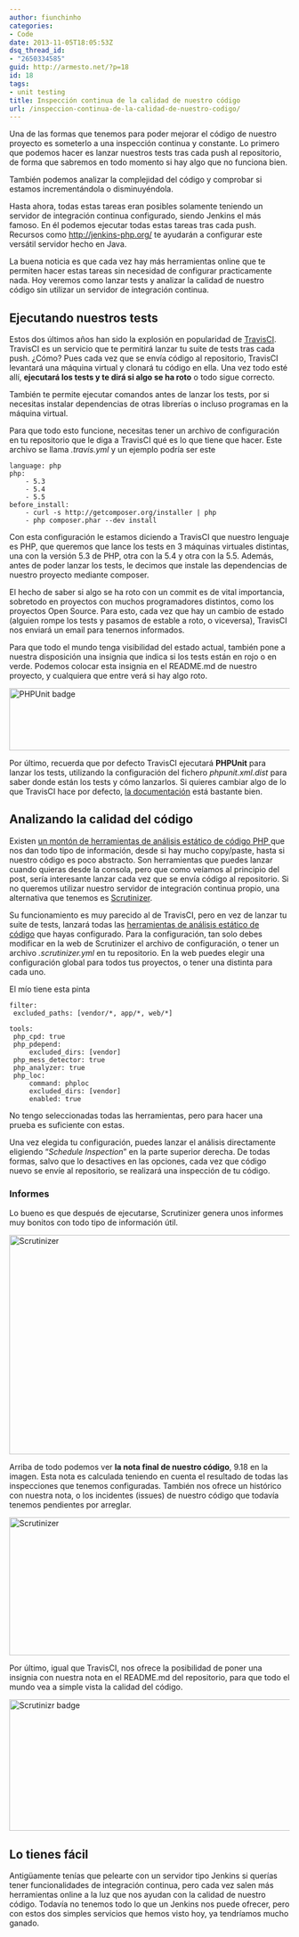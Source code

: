 ```yaml
---
author: fiunchinho
categories:
- Code
date: 2013-11-05T18:05:53Z
dsq_thread_id:
- "2650334585"
guid: http://armesto.net/?p=18
id: 18
tags:
- unit testing
title: Inspección continua de la calidad de nuestro código
url: /inspeccion-continua-de-la-calidad-de-nuestro-codigo/
---
```


Una de las formas que tenemos para poder mejorar el código de nuestro proyecto es someterlo a una inspección continua y constante. Lo primero que podemos hacer es lanzar nuestros tests tras cada push al repositorio, de forma que sabremos en todo momento si hay algo que no funciona bien.
  
También podemos analizar la complejidad del código y comprobar si estamos incrementándola o disminuyéndola.

Hasta ahora, todas estas tareas eran posibles solamente teniendo un servidor de integración continua configurado, siendo Jenkins el más famoso. En él podemos ejecutar todas estas tareas tras cada push. Recursos como <http://jenkins-php.org/> te ayudarán a configurar este versátil servidor hecho en Java.

La buena noticia es que cada vez hay más herramientas online que te permiten hacer estas tareas sin necesidad de configurar practicamente nada. Hoy veremos como lanzar tests y analizar la calidad de nuestro código sin utilizar un servidor de integración continua.

<!--more-->

## Ejecutando nuestros tests

Estos dos últimos años han sido la explosión en popularidad de <a title="TravisCI" href="https://travis-ci.org/" target="_blank">TravisCI</a>. TravisCI es un servicio que te permitirá lanzar tu suite de tests tras cada push. ¿Cómo? Pues cada vez que se envía código al repositorio, TravisCI levantará una máquina virtual y clonará tu código en ella. Una vez todo esté allí, **ejecutará los tests y te dirá si algo se ha roto** o todo sigue correcto.

También te permite ejecutar comandos antes de lanzar los tests, por si necesitas instalar dependencias de otras librerías o incluso programas en la máquina virtual.

Para que todo esto funcione, necesitas tener un archivo de configuración en tu repositorio que le diga a TravisCI qué es lo que tiene que hacer. Este archivo se llama _.travis.yml_ y un ejemplo podría ser este

<pre><code data-lang="yaml">language: php
php:
	- 5.3
	- 5.4
	- 5.5
before_install:
	- curl -s http://getcomposer.org/installer | php
	- php composer.phar --dev install</code></pre>

Con esta configuración le estamos diciendo a TravisCI que nuestro lenguaje es PHP, que queremos que lance los tests en 3 máquinas virtuales distintas, una con la versión 5.3 de PHP, otra con la 5.4 y otra con la 5.5. Además, antes de poder lanzar los tests, le decimos que instale las dependencias de nuestro proyecto mediante composer.

El hecho de saber si algo se ha roto con un commit es de vital importancia, sobretodo en proyectos con muchos programadores distintos, como los proyectos Open Source. Para esto, cada vez que hay un cambio de estado (alguien rompe los tests y pasamos de estable a roto, o viceversa), TravisCI nos enviará un email para tenernos informados.

Para que todo el mundo tenga visibilidad del estado actual, también pone a nuestra disposición una insignia que indica si los tests están en rojo o en verde. Podemos colocar esta insignia en el README.md de nuestro proyecto, y cualquiera que entre verá si hay algo roto.

[<img class="alignnone size-full wp-image-55" alt="PHPUnit badge" src="http://blog.armesto.net/wp-content/uploads/2014/04/Selección_025.png" width="801" height="112" srcset="http://blog.armesto.net/wp-content/uploads/2014/04/Selección_025.png 801w, http://blog.armesto.net/wp-content/uploads/2014/04/Selección_025-300x41.png 300w" sizes="(max-width: 801px) 100vw, 801px" />](http://blog.armesto.net/wp-content/uploads/2014/04/Selección_025.png)

Por último, recuerda que por defecto TravisCI ejecutará **PHPUnit** para lanzar los tests, utilizando la configuración del fichero _phpunit.xml.dist_ para saber donde están los tests y cómo lanzarlos. Si quieres cambiar algo de lo que TravisCI hace por defecto, <a title="TravisCI Docs" href="http://about.travis-ci.org/docs/user/languages/php/" target="_blank">la documentación</a> está bastante bien.

## Analizando la calidad del código

Existen <a title="PHP QA Tools" href="http://phpqatools.org/" target="_blank">un montón de herramientas de análisis estático de código PHP </a>que nos dan todo tipo de información, desde si hay mucho copy/paste, hasta si nuestro código es poco abstracto. Son herramientas que puedes lanzar cuando quieras desde la consola, pero que como veíamos al principio del post, sería interesante lanzar cada vez que se envía código al repositorio. Si no queremos utilizar nuestro servidor de integración continua propio, una alternativa que tenemos es <a title="Scrutinizer" href="https://scrutinizer-ci.com/" target="_blank">Scrutinizer</a>.

Su funcionamiento es muy parecido al de TravisCI, pero en vez de lanzar tu suite de tests, lanzará todas las <a title="Herramientas de análisis estático de código" href="https://scrutinizer-ci.com/docs/tools/php/" target="_blank">herramientas de análisis estático de código</a> que hayas configurado. Para la configuración, tan solo debes modificar en la web de Scrutinizer el archivo de configuración, o tener un archivo _.scrutinizer.yml_ en tu repositorio. En la web puedes elegir una configuración global para todos tus proyectos, o tener una distinta para cada uno.

El mío tiene esta pinta

<pre><code data-lang="yaml">filter:
 excluded_paths: [vendor/*, app/*, web/*]

tools:
 php_cpd: true
 php_pdepend:
     excluded_dirs: [vendor]
 php_mess_detector: true
 php_analyzer: true
 php_loc:
     command: phploc
     excluded_dirs: [vendor]
     enabled: true</code></pre>

No tengo seleccionadas todas las herramientas, pero para hacer una prueba es suficiente con estas.

Una vez elegida tu configuración, puedes lanzar el análisis directamente eligiendo “_Schedule Inspection_” en la parte superior derecha. De todas formas, salvo que lo desactives en las opciones, cada vez que código nuevo se envíe al repositorio, se realizará una inspección de tu código.

### Informes

Lo bueno es que después de ejecutarse, Scrutinizer genera unos informes muy bonitos con todo tipo de información útil.

[<img class="alignnone size-large wp-image-56" alt="Scrutinizer" src="http://blog.armesto.net/wp-content/uploads/2014/04/Selección_023-1024x651.png" width="620" height="394" srcset="http://blog.armesto.net/wp-content/uploads/2014/04/Selección_023-1024x651.png 1024w, http://blog.armesto.net/wp-content/uploads/2014/04/Selección_023-300x190.png 300w, http://blog.armesto.net/wp-content/uploads/2014/04/Selección_023.png 1099w" sizes="(max-width: 620px) 100vw, 620px" />](http://blog.armesto.net/wp-content/uploads/2014/04/Selección_023.png)

Arriba de todo podemos ver **la nota final de nuestro código**, 9.18 en la imagen. Esta nota es calculada teniendo en cuenta el resultado de todas las inspecciones que tenemos configuradas. También nos ofrece un histórico con nuestra nota, o los incidentes (issues) de nuestro código que todavía tenemos pendientes por arreglar.

[<img class="alignnone size-large wp-image-58" alt="Scrutinizer" src="http://blog.armesto.net/wp-content/uploads/2014/04/Selección_024-1024x410.png" width="620" height="248" srcset="http://blog.armesto.net/wp-content/uploads/2014/04/Selección_024-1024x410.png 1024w, http://blog.armesto.net/wp-content/uploads/2014/04/Selección_024-300x120.png 300w, http://blog.armesto.net/wp-content/uploads/2014/04/Selección_024.png 1093w" sizes="(max-width: 620px) 100vw, 620px" />](http://blog.armesto.net/wp-content/uploads/2014/04/Selección_024.png)

Por último, igual que TravisCI, nos ofrece la posibilidad de poner una insignia con nuestra nota en el README.md del repositorio, para que todo el mundo vea a simple vista la calidad del código.

[<img class="alignnone size-full wp-image-60" alt="Scrutinizr badge" src="http://blog.armesto.net/wp-content/uploads/2014/04/Selección_026.png" width="809" height="236" srcset="http://blog.armesto.net/wp-content/uploads/2014/04/Selección_026.png 809w, http://blog.armesto.net/wp-content/uploads/2014/04/Selección_026-300x87.png 300w" sizes="(max-width: 809px) 100vw, 809px" />](http://blog.armesto.net/wp-content/uploads/2014/04/Selección_026.png)

## Lo tienes fácil

Antigüamente tenías que pelearte con un servidor tipo Jenkins si querías tener funcionalidades de integración continua, pero cada vez salen más herramientas online a la luz que nos ayudan con la calidad de nuestro código. Todavía no tenemos todo lo que un Jenkins nos puede ofrecer, pero con estos dos simples servicios que hemos visto hoy, ya tendríamos mucho ganado.